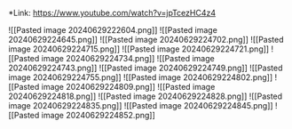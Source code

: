 *Link: https://www.youtube.com/watch?v=jpTcezHC4z4

![[Pasted image 20240629222604.png]]
![[Pasted image 20240629224645.png]]
![[Pasted image 20240629224702.png]]
![[Pasted image 20240629224715.png]]
![[Pasted image 20240629224721.png]]
![[Pasted image 20240629224734.png]]
![[Pasted image 20240629224743.png]]
![[Pasted image 20240629224749.png]]
![[Pasted image 20240629224755.png]]
![[Pasted image 20240629224802.png]]
![[Pasted image 20240629224809.png]]
![[Pasted image 20240629224818.png]]
![[Pasted image 20240629224828.png]]
![[Pasted image 20240629224835.png]]
![[Pasted image 20240629224845.png]]
![[Pasted image 20240629224852.png]]
